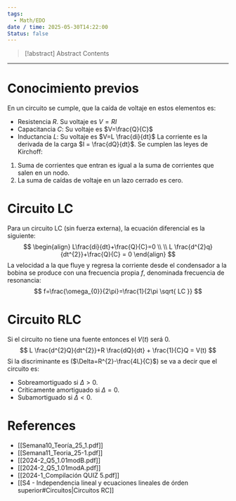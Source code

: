```yaml
---
tags:
  - Math/EDO
date / time: 2025-05-30T14:22:00
Status: false
---
```

> [!abstract] Abstract
> Contents

---
# Conocimiento previos
En un circuito se cumple, que la caída de voltaje en estos elementos es:
- Resistencia $R$. Su voltaje es $V=RI$
- Capacitancia $C$: Su voltaje es $V=\frac{Q}{C}$
- Inductancia $L$: Su voltaje es $V=L \frac{di}{dt}$
La corriente es la derivada de la carga $I = \frac{dQ}{dt}$. Se cumplen las leyes de Kirchoff:
1. Suma de corrientes que entran es igual a la suma de corrientes que salen en un nodo.
2. La suma de caídas de voltaje en un lazo cerrado es cero.
# Circuito LC
Para un circuito LC (sin fuerza externa), la ecuación diferencial es la siguiente:
$$
\begin{align}
L\frac{di}{dt}+\frac{Q}{C}=0 \\ \\
L \frac{d^{2}q}{dt^{2}}+\frac{Q}{C} = 0
\end{align}
$$
La velocidad a la que fluye y regresa la corriente desde el condensador a la bobina se produce con una frecuencia propia $f$, denominada frecuencia de resonancia:
$$
f=\frac{\omega_{0}}{2\pi}=\frac{1}{2\pi \sqrt{ LC }}
$$
# Circuito RLC
Si el circuito no tiene una fuente entonces el $V(t)$ será 0.
$$
L \frac{d^{2}Q}{dt^{2}}+R \frac{dQ}{dt} + \frac{1}{C}Q = V(t)
$$
Si la discriminante es ($\Delta=R^{2}-\frac{4L}{C}$) se va a decir que el circuito es:
- Sobreamortiguado si $\Delta>0.$
- Críticamente amortiguado si $\Delta=0$.
- Subamortiguado si $\Delta<0$.
# References
- [[Semana10_Teoría_25_1.pdf]]
- [[Semana11_Teoria_25-1.pdf]]
- [[2024-2_Q5_1.01modB.pdf]]
- [[2024-2_Q5_1.01modA.pdf]]
- [[2024-1_Compilación QUIZ 5.pdf]]
- [[S4 - Independencia lineal y ecuaciones lineales de órden superior#Circuitos|Circuitos RC]]